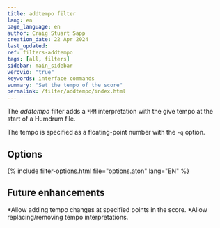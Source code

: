 ```yaml
---
title: addtempo filter
lang: en
page_language: en
author: Craig Stuart Sapp
creation_date: 22 Apr 2024
last_updated:
ref: filters-addtempo
tags: [all, filters]
sidebar: main_sidebar
verovio: "true"
keywords: interface commands 
summary: "Set the tempo of the score"
permalink: /filter/addtempo/index.html
---
```


The *addtempo* filter adds a `*MM` interpretation with the give tempo at the start
of a Humdrum file.

The tempo is specified as a floating-point number with the `-q` option.

## Options ##

{% include filter-options.html file="options.aton" lang="EN" %}


## Future enhancements ##

*Allow adding tempo changes at specified points in the score.
*Allow replacing/removing tempo interpretations.


